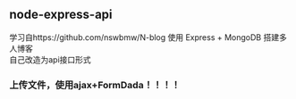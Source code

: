 ## node-express-api
学习自https://github.com/nswbmw/N-blog
使用 Express + MongoDB 搭建多人博客   
自己改造为api接口形式
### 上传文件，使用ajax+FormDada！！！！
